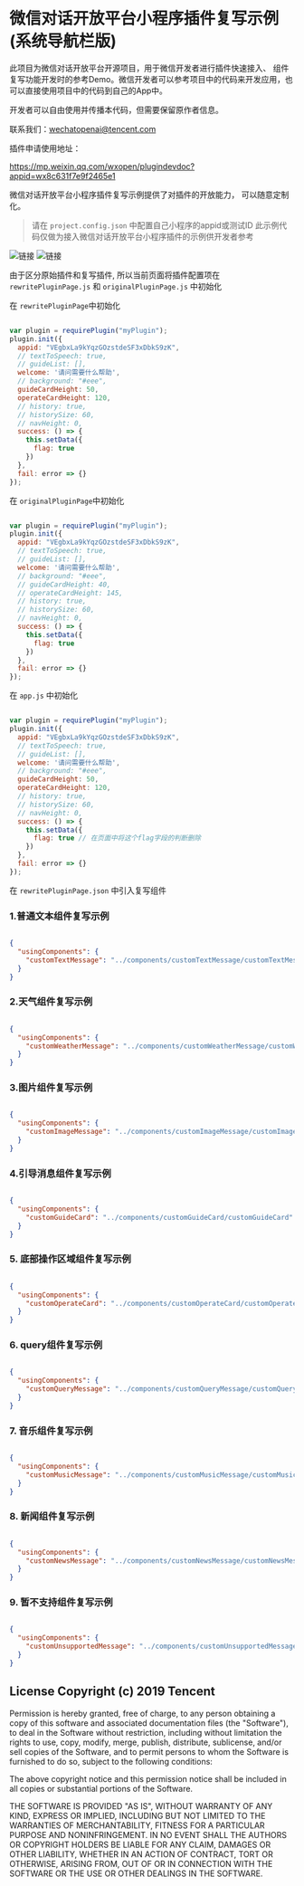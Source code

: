 # 微信对话开放平台小程序插件复写示例(系统导航栏版)


此项目为微信对话开放平台开源项目，用于微信开发者进行插件快速接入、 组件复写功能开发时的参考Demo。微信开发者可以参考项目中的代码来开发应用，也可以直接使用项目中的代码到自己的App中。

开发者可以自由使用并传播本代码，但需要保留原作者信息。

联系我们：wechatopenai@tencent.com


插件申请使用地址：

https://mp.weixin.qq.com/wxopen/plugindevdoc?appid=wx8c631f7e9f2465e1

微信对话开放平台小程序插件复写示例提供了对插件的开放能力， 可以随意定制化。

> 请在 `project.config.json` 中配置自己小程序的appid或测试ID
> 此示例代码仅做为接入微信对话开放平台小程序插件的示例供开发者参考


![链接](./doc/one.jpg)
![链接](./doc/two.jpg)

由于区分原始插件和复写插件, 所以当前页面将插件配置项在 `rewritePluginPage.js` 和 `originalPluginPage.js` 中初始化

在 `rewritePluginPage`中初始化
```js

var plugin = requirePlugin("myPlugin");
plugin.init({
  appid: "VEgbxLa9kYqzGOzstdeSF3xDbkS9zK",
  // textToSpeech: true,
  // guideList: [],
  welcome: '请问需要什么帮助',
  // background: "#eee",
  guideCardHeight: 50,
  operateCardHeight: 120,
  // history: true,
  // historySize: 60,
  // navHeight: 0,
  success: () => {
    this.setData({
      flag: true
    })
  },
  fail: error => {}
});

```

在 `originalPluginPage`中初始化
```js

var plugin = requirePlugin("myPlugin");
plugin.init({
  appid: "VEgbxLa9kYqzGOzstdeSF3xDbkS9zK",
  // textToSpeech: true,
  // guideList: [],
  welcome: '请问需要什么帮助',
  // background: "#eee",
  // guideCardHeight: 40,
  // operateCardHeight: 145,
  // history: true,
  // historySize: 60,
  // navHeight: 0,
  success: () => {
    this.setData({
      flag: true
    })
  },
  fail: error => {}
});

```

在 `app.js` 中初始化
```js

var plugin = requirePlugin("myPlugin");
plugin.init({
  appid: "VEgbxLa9kYqzGOzstdeSF3xDbkS9zK",
  // textToSpeech: true,
  // guideList: [],
  welcome: '请问需要什么帮助',
  // background: "#eee",
  guideCardHeight: 50,
  operateCardHeight: 120,
  // history: true,
  // historySize: 60,
  // navHeight: 0,
  success: () => {
    this.setData({
      flag: true // 在页面中将这个flag字段的判断删除
    })
  },
  fail: error => {}
});

```

在 `rewritePluginPage.json` 中引入复写组件

### 1.普通文本组件复写示例

```json

{
  "usingComponents": {
    "customTextMessage": "../components/customTextMessage/customTextMessage"
  }
}

```

### 2.天气组件复写示例

```json

{
  "usingComponents": {
    "customWeatherMessage": "../components/customWeatherMessage/customWeatherMessage"
  }
}

```

### 3.图片组件复写示例

```json

{
  "usingComponents": {
    "customImageMessage": "../components/customImageMessage/customImageMessage"
  }
}

```

### 4.引导消息组件复写示例

```json

{
  "usingComponents": {
    "customGuideCard": "../components/customGuideCard/customGuideCard"
  }
}

```

### 5. 底部操作区域组件复写示例

```json

{
  "usingComponents": {
    "customOperateCard": "../components/customOperateCard/customOperateCard"
  }
}

```

### 6. query组件复写示例

```json

{
  "usingComponents": {
    "customQueryMessage": "../components/customQueryMessage/customQueryMessage"
  }
}

```

### 7. 音乐组件复写示例

```json

{
  "usingComponents": {
    "customMusicMessage": "../components/customMusicMessage/customMusicMessage"
  }
}

```

### 8. 新闻组件复写示例

```json

{
  "usingComponents": {
    "customNewsMessage": "../components/customNewsMessage/customNewsMessage"
  }
}

```

### 9. 暂不支持组件复写示例

```json

{
  "usingComponents": {
    "customUnsupportedMessage": "../components/customUnsupportedMessage/customUnsupportedMessage"
  }
}

```


## License Copyright (c) 2019 Tencent

Permission is hereby granted, free of charge, to any person obtaining a copy of this software and associated documentation files (the "Software"), to deal in the Software without restriction, including without limitation the rights to use, copy, modify, merge, publish, distribute, sublicense, and/or sell copies of the Software, and to permit persons to whom the Software is furnished to do so, subject to the following conditions:

The above copyright notice and this permission notice shall be included in all copies or substantial portions of the Software.

THE SOFTWARE IS PROVIDED "AS IS", WITHOUT WARRANTY OF ANY KIND, EXPRESS OR IMPLIED, INCLUDING BUT NOT LIMITED TO THE WARRANTIES OF MERCHANTABILITY, FITNESS FOR A PARTICULAR PURPOSE AND NONINFRINGEMENT. IN NO EVENT SHALL THE AUTHORS OR COPYRIGHT HOLDERS BE LIABLE FOR ANY CLAIM, DAMAGES OR OTHER LIABILITY, WHETHER IN AN ACTION OF CONTRACT, TORT OR OTHERWISE, ARISING FROM, OUT OF OR IN CONNECTION WITH THE SOFTWARE OR THE USE OR OTHER DEALINGS IN THE SOFTWARE.
